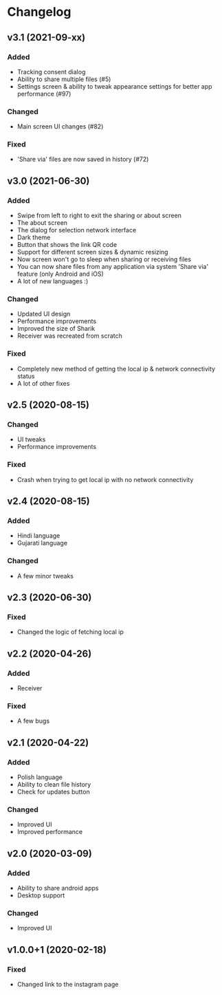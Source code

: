 # Changelog



## v3.1 (2021-09-xx)
### Added
- Tracking consent dialog
- Ability to share multiple files (#5)
- Settings screen & ability to tweak appearance settings for better app performance (#97)

### Changed
- Main screen UI changes (#82)

### Fixed
- 'Share via' files are now saved in history (#72)



## v3.0 (2021-06-30)
### Added
- Swipe from left to right to exit the sharing or about screen
- The about screen
- The dialog for selection network interface
- Dark theme
- Button that shows the link QR code
- Support for different screen sizes & dynamic resizing
- Now screen won't go to sleep when sharing or receiving files
- You can now share files from any application via system 'Share via' feature (only Android and iOS)
- A lot of new languages :)

### Changed
- Updated UI design
- Performance improvements
- Improved the size of Sharik
- Receiver was recreated from scratch

### Fixed
- Completely new method of getting the local ip & network connectivity status
- A lot of other fixes



## v2.5 (2020-08-15)
### Changed
- UI tweaks
- Performance improvements

### Fixed
- Crash when trying to get local ip with no network connectivity



## v2.4 (2020-08-15)
### Added
- Hindi language
- Gujarati language

### Changed
- A few minor tweaks



## v2.3 (2020-06-30)
### Fixed
- Changed the logic of fetching local ip



## v2.2 (2020-04-26)
### Added
- Receiver

### Fixed
- A few bugs



## v2.1 (2020-04-22)
### Added
- Polish language
- Ability to clean file history
- Check for updates button

### Changed
- Improved UI
- Improved performance



## v2.0 (2020-03-09)
### Added
- Ability to share android apps
- Desktop support

### Changed
- Improved UI



## v1.0.0+1 (2020-02-18)

### Fixed
- Changed link to the instagram page

